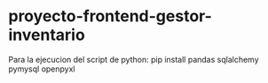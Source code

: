 # proyecto-frontend-gestor-inventario
Para la ejecucion del script de python: pip install pandas sqlalchemy pymysql openpyxl